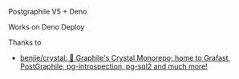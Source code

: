 Postgraphile V5 + Deno

Works on Deno Deploy

Thanks to 
- [benjie/crystal: 🔮 Graphile's Crystal Monorepo; home to Grafast, PostGraphile, pg-introspection, pg-sql2 and much more!](https://github.com/benjie/crystal)